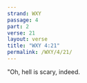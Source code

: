 ```yaml
---
strand: WXY
passage: 4
part: 2
verse: 21
layout: verse
title: "WXY 4:21"
permalink: /WXY/4/21/
---
```

"Oh, hell is scary, indeed.
